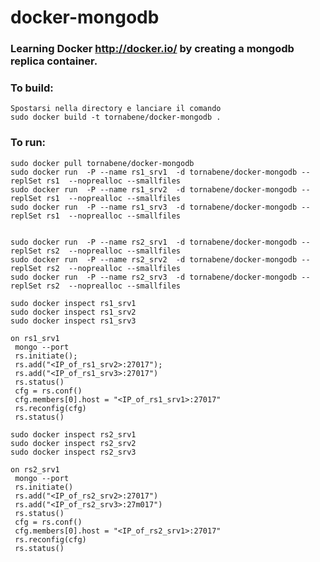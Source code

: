 docker-mongodb
==============

### Learning Docker http://docker.io/ by creating a mongodb replica container.

### To build:

	Spostarsi nella directory e lanciare il comando
    sudo docker build -t tornabene/docker-mongodb .
### To run:

    sudo docker pull tornabene/docker-mongodb
    sudo docker run  -P --name rs1_srv1  -d tornabene/docker-mongodb --replSet rs1  --noprealloc --smallfiles
    sudo docker run  -P --name rs1_srv2  -d tornabene/docker-mongodb --replSet rs1  --noprealloc --smallfiles
    sudo docker run  -P --name rs1_srv3  -d tornabene/docker-mongodb --replSet rs1  --noprealloc --smallfiles
    
    
    sudo docker run  -P --name rs2_srv1  -d tornabene/docker-mongodb --replSet rs2  --noprealloc --smallfiles
    sudo docker run  -P --name rs2_srv2  -d tornabene/docker-mongodb --replSet rs2  --noprealloc --smallfiles
    sudo docker run  -P --name rs2_srv3  -d tornabene/docker-mongodb --replSet rs2  --noprealloc --smallfiles
    
    sudo docker inspect rs1_srv1
    sudo docker inspect rs1_srv2
    sudo docker inspect rs1_srv3

	on rs1_srv1
	 mongo --port
	 rs.initiate();
	 rs.add("<IP_of_rs1_srv2>:27017");
	 rs.add("<IP_of_rs1_srv3>:27017")
	 rs.status()
     cfg = rs.conf()
	 cfg.members[0].host = "<IP_of_rs1_srv1>:27017"
	 rs.reconfig(cfg)
	 rs.status()
    
    sudo docker inspect rs2_srv1
    sudo docker inspect rs2_srv2
    sudo docker inspect rs2_srv3
    
    on rs2_srv1
	 mongo --port
	 rs.initiate()
	 rs.add("<IP_of_rs2_srv2>:27017")
	 rs.add("<IP_of_rs2_srv3>:27m017")
	 rs.status()
	 cfg = rs.conf()
	 cfg.members[0].host = "<IP_of_rs2_srv1>:27017"
	 rs.reconfig(cfg)
	 rs.status()


